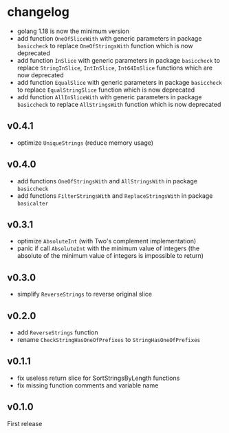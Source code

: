 # changelog

* golang 1.18 is now the minimum version
* add function `OneOfSliceWith` with generic parameters in package `basiccheck` to replace `OneOfStringsWith` function which is now deprecated
* add function `InSlice` with generic parameters in package `basiccheck` to replace `StringInSlice`, `IntInSlice`, `Int64InSlice` functions which are now deprecated
* add function `EqualSlice` with generic parameters in package `basiccheck` to replace `EqualStringSlice` function which is now deprecated
* add function `AllInSliceWith` with generic parameters in package `basiccheck` to replace `AllStringsWith` function which is now deprecated

## v0.4.1

* optimize `UniqueStrings` (reduce memory usage)

## v0.4.0

* add functions `OneOfStringsWith` and `AllStringsWith` in package `basiccheck`
* add functions `FilterStringsWith` and `ReplaceStringsWith` in package `basicalter`

## v0.3.1

* optimize `AbsoluteInt` (with Two's complement implementation)
* panic if call `AbsoluteInt` with the minimum value of integers (the absolute of the minimum value of integers is impossible to return)

## v0.3.0

* simplify `ReverseStrings` to reverse original slice

## v0.2.0

* add `ReverseStrings` function
* rename `CheckStringHasOneOfPrefixes` to `StringHasOneOfPrefixes`

## v0.1.1

* fix useless return slice for SortStringsByLength functions
* fix missing function comments and variable name

## v0.1.0

First release
